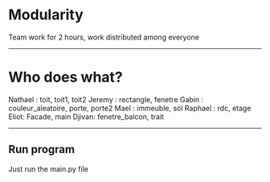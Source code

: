 # Modularity
Team work for 2 hours, work distributed among everyone

***

# Who does what?

Nathael : toit, toit1, toit2
Jeremy : rectangle, fenetre
Gabin : couleur_aleatoire, porte, porte2
Mael : immeuble, sol
Raphael : rdc, etage
Eliot: Facade, main
Djivan: fenetre_balcon, trait

***

## Run program
Just run the main.py file
